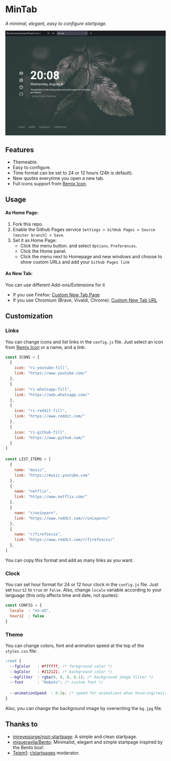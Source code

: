 # MinTab

_A minimal, elegant, easy to configure startpage._

![MinTab screenshot](screenshot.png)


## Features

- Themeable.
- Easy to configure.
- Time format can be set to 24 or 12 hours (24h is default).
- New quotes everytime you open a new tab.
- Full icons support from [Remix Icon](https://remixicon.com/).

## Usage

#### As Home Page:

1. Fork this repo.
2. Enable the Github Pages service `Settings > GitHub Pages > Source [master branch] > Save`.
3. Set it as Home Page:
   - Click the menu button. and select `Options`. `Preferences`.
   - Click the Home panel.
   - Click the menu next to Homepage and new windows and choose to show custom URLs and add your `Github Pages link`

#### As New Tab:

You can use different Add-ons/Extensions for it

- If you use Firefox: [Custom New Tab Page](https://addons.mozilla.org/en-US/firefox/addon/custom-new-tab-page/?src=search)
- If you use Chromium (Brave, Vivaldi, Chrome): [Custom New Tab URL](https://chrome.google.com/webstore/detail/custom-new-tab-url/mmjbdbjnoablegbkcklggeknkfcjkjia)


## Customization

### Links

You can change icons and list links in the `config.js` file. Just select an icon from [Remix Icon](https://remixicon.com/) or a name, and a link: 

```javascript
const ICONS = [
  {
    icon: "ri-youtube-fill",
    link: "https://www.youtube.com/"
  },
  {
    icon: "ri-whatsapp-fill",
    link: "https://web.whatsapp.com/"
  },
  {
    icon: "ri-reddit-fill",
    link: "https://www.reddit.com/"
  },
  {
    icon: "ri-github-fill",
    link: "https://www.github.com/"
  }
]

const LIST_ITEMS = [
  {
    name: "music",
    link: "https://music.youtube.com"
  },
  {
    name: "netflix",
    link: "https://www.netflix.com/"
  },
  {
    name: "r/unixporn",
    link: "https://www.reddit.com/r/unixporn/"
  },
  {
    name: "r/firefoxcss",
    link: "https://www.reddit.com/r/firefoxcss/"
  },
]
```

You can copy this format and add as many links as you want.

### Clock

You can set hour format for 24 or 12 hour clock in the `config.js` file. Just set `hour12` to `true` or `false`. Also, change `locale` variable according to your language (this only affects time and date, not quotes):

```javascript
const CONFIG = {
  locale  : "en-US",
  hour12  : false
}
```


### Theme

You can change colors, font and animation speed at the top of the `styles.css` file:

```css
:root {
  --fgColor   : #ffffff; /* foreground color */
  --bgColor   : #212121; /* background color */
  --bgFilter  : rgba(0, 0, 0, 0.1); /* background image filter */
  --font      : "Roboto"; /* custom font */

  --animationSpeed  : 0.2s; /* speed for animations when hovering/resizing */
}
```

Also, you can change the background image by overwriting the `bg.jpg` file.


## Thanks to

- [imreyesjorge/root-startpage](https://github.com/imreyesjorge/root-startpage): A simple and clean startpage.
- [migueravila/Bento](https://github.com/migueravila/Bento): Minimalist, elegant and simple startpage inspired by the Bento box!.
- [Teiem1](https://www.reddit.com/user/Teiem1/): [r/startpages](https://www.reddit.com/r/startpages/) moderator.
